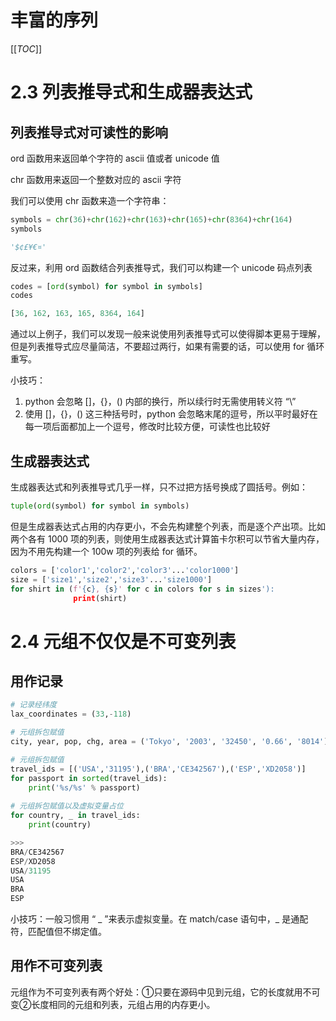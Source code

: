 # 丰富的序列

[[_TOC_]]

# 2.3 列表推导式和生成器表达式

## 列表推导式对可读性的影响

ord 函数用来返回单个字符的 ascii 值或者 unicode 值

chr 函数用来返回一个整数对应的 ascii 字符

我们可以使用 chr 函数来造一个字符串：

```python
symbols = chr(36)+chr(162)+chr(163)+chr(165)+chr(8364)+chr(164)
symbols

'$¢£¥€¤'
```

反过来，利用 ord 函数结合列表推导式，我们可以构建一个 unicode 码点列表

```python
codes = [ord(symbol) for symbol in symbols]
codes

[36, 162, 163, 165, 8364, 164]
```

通过以上例子，我们可以发现一般来说使用列表推导式可以使得脚本更易于理解，但是列表推导式应尽量简洁，不要超过两行，如果有需要的话，可以使用 for 循环重写。

小技巧：

1. python 会忽略 []，{}，() 内部的换行，所以续行时无需使用转义符 “\”
2. 使用  []，{}，()  这三种括号时，python 会忽略末尾的逗号，所以平时最好在每一项后面都加上一个逗号，修改时比较方便，可读性也比较好

## 生成器表达式

生成器表达式和列表推导式几乎一样，只不过把方括号换成了圆括号。例如：

```python
tuple(ord(symbol) for symbol in symbols)
```

但是生成器表达式占用的内存更小，不会先构建整个列表，而是逐个产出项。比如两个各有 1000 项的列表，则使用生成器表达式计算笛卡尔积可以节省大量内存，因为不用先构建一个 100w 项的列表给 for 循环。

```python
colors = ['color1','color2','color3'...'color1000']
size = ['size1','size2','size3'...'size1000']
for shirt in (f'{c}, {s}' for c in colors for s in sizes'):
              print(shirt)
```

# 2.4 元组不仅仅是不可变列表

## 用作记录

```python
# 记录经纬度
lax_coordinates = (33,-118)

# 元组拆包赋值
city, year, pop, chg, area = ('Tokyo', '2003', '32450', '0.66', '8014')

# 元组拆包赋值
travel_ids = [('USA','31195'),('BRA','CE342567'),('ESP','XD2058')]
for passport in sorted(travel_ids):
    print('%s/%s' % passport)
    
# 元组拆包赋值以及虚拟变量占位
for country, _ in travel_ids:
    print(country)

>>>   
BRA/CE342567
ESP/XD2058
USA/31195
USA
BRA
ESP

```

小技巧：一般习惯用 “ _ ”来表示虚拟变量。在 match/case 语句中，_ 是通配符，匹配值但不绑定值。

## 用作不可变列表

元组作为不可变列表有两个好处：①只要在源码中见到元组，它的长度就用不可变②长度相同的元组和列表，元组占用的内存更小。


